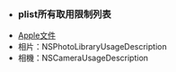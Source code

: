 * ### plist所有取用限制列表
 * [Apple文件](https://developer.apple.com/library/content/documentation/General/Reference/InfoPlistKeyReference/Articles/CocoaKeys.html)
 * 相片：NSPhotoLibraryUsageDescription
 * 相機：NSCameraUsageDescription
